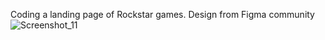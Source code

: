Coding a landing page of Rockstar games.
Design from Figma community![Screenshot_11](https://github.com/vnks1/rockstar-games-page/assets/11449877/c04fd8b1-9ea1-4219-84d4-c62dc9d12d09)
